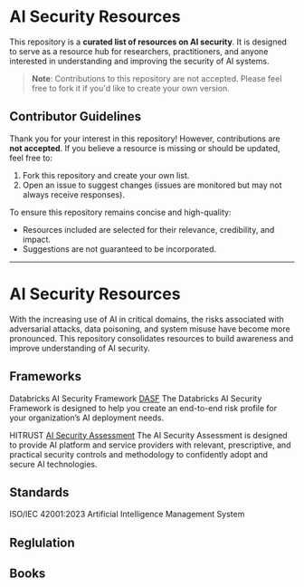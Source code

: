 # AI Security Resources

This repository is a **curated list of resources on AI security**. It is designed to serve as a resource hub for researchers, practitioners, and anyone interested in understanding and improving the security of AI systems.

> **Note**: Contributions to this repository are not accepted. Please feel free to fork it if you'd like to create your own version.

## Contributor Guidelines

Thank you for your interest in this repository! However, contributions are **not accepted**. If you believe a resource is missing or should be updated, feel free to:

1. Fork this repository and create your own list.
2. Open an issue to suggest changes (issues are monitored but may not always receive responses).

To ensure this repository remains concise and high-quality:
- Resources included are selected for their relevance, credibility, and impact.
- Suggestions are not guaranteed to be incorporated.

---

# AI Security Resources

With the increasing use of AI in critical domains, the risks associated with adversarial attacks, data poisoning, and system misuse have become more pronounced. This repository consolidates resources to build awareness and improve understanding of AI security.

## Frameworks

Databricks AI Security Framework [DASF](https://www.databricks.com/resources/whitepaper/databricks-ai-security-framework-dasf) The Databricks AI Security Framework is designed to help you create an end-to-end risk profile for your organization’s AI deployment needs.

HITRUST [AI Security Assessment](https://hitrustalliance.net/assessments-and-certifications/aisecurityassessment) The AI Security Assessment is designed to provide AI platform and service providers with relevant, prescriptive, and practical security controls and methodology to confidently adopt and secure AI technologies.

## Standards

ISO/IEC 42001:2023 Artificial Intelligence Management System

## Reglulation

## Books


